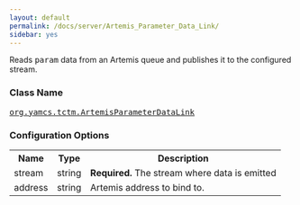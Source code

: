```yaml
---
layout: default
permalink: /docs/server/Artemis_Parameter_Data_Link/
sidebar: yes
---
```


Reads <tt>param</tt> data from an Artemis queue and publishes it to the configured stream.

### Class Name
[<tt>org.yamcs.tctm.ArtemisParameterDataLink</tt>](https://javadoc.io/page/org.yamcs/yamcs-core/latest/org/yamcs/tctm/ArtemisParameterDataLink.html)

### Configuration Options

<table class="inline">
  <tr>
    <th>Name</th>
    <th>Type</th>
    <th>Description</th>
  </tr>
  <tr>
    <td class="code">stream</td>
    <td class="code">string</td>
    <td><b>Required.</b> The stream where data is emitted</td>
  </tr>
  <tr>
    <td class="code">address</td>
    <td class="code">string</td>
    <td>
      Artemis address to bind to.
    </td>
  </tr>
</table>
